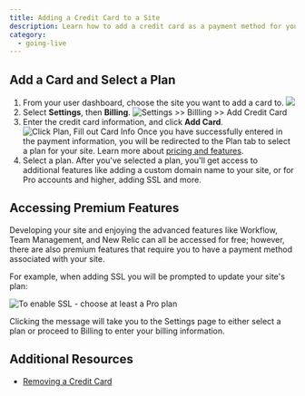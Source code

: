```yaml
---
title: Adding a Credit Card to a Site
description: Learn how to add a credit card as a payment method for your site.
category:
  - going-live
---
```

## Add a Card and Select a Plan
1. From your user dashboard, choose the site you want to add a card to.
![](https://pantheon-systems.desk.com/customer/portal/attachments/305317)
2. Select **Settings**, then **Billing**.
![Settings >> Billling >> Add Credit Card](https://pantheon-systems.desk.com/customer/portal/attachments/305319)
3. Enter the credit card information, and click **Add Card**.
![Click Plan, Fill out Card Info](https://pantheon-systems.desk.com/customer/portal/attachments/87048)
Once you have successfully entered in the payment information, you will be redirected to the Plan tab to select a plan for your site. Learn more about [pricing and features](https://www.getpantheon.com/pricing).
4. Select a plan.
After you've selected a plan, you'll get access to additional features like adding a custom domain name to your site, or for Pro accounts and higher, adding SSL and more.

## Accessing Premium Features

Developing your site and enjoying the advanced features like Workflow, Team Management, and New Relic can all be accessed for free; however, there are also premium features that require you to have a payment method associated with your site.

For example, when adding SSL you will be prompted to update your site's plan:  


 ![To enable SSL - choose at least a Pro plan](https://pantheon-systems.desk.com/customer/portal/attachments/309237)


Clicking the message will take you to the Settings page to either select a plan or proceed to Billing to enter your billing information.

<!--<p><strong>NOTE: In order to change the actively billed card for a specific site, you will need already have <a href="http://helpdesk.getpantheon.com/customer/portal/articles/688411-adding-a-credit-card-to-your-account">a card associated with your user account.</a> If you do not have a credit card on your account you will not have a payment method available in the dropdown.</strong></p>-->
## Additional Resources

- [Removing a Credit Card](/articles/sites/removing-a-credit-card#removing-a-credit-card)
